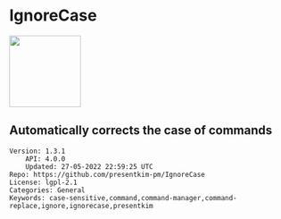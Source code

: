# IgnoreCase
<img src="https://raw.githubusercontent.com/presentkim-pm/IgnoreCase/3624e494405c72d0e89ad751baab4039c486d8aa/assets/icon.png" width="128" height="128" />

## Automatically corrects the case of commands
```properties
Version: 1.3.1
    API: 4.0.0
    Updated: 27-05-2022 22:59:25 UTC
Repo: https://github.com/presentkim-pm/IgnoreCase
License: lgpl-2.1
Categories: General
Keywords: case-sensitive,command,command-manager,command-replace,ignore,ignorecase,presentkim
```